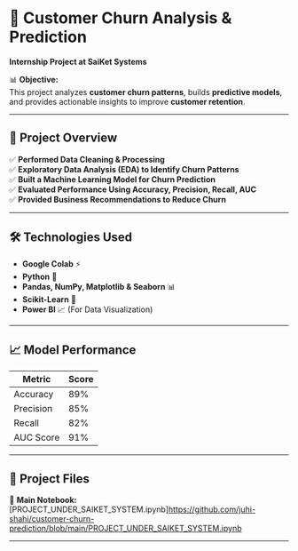 # 🚀 Customer Churn Analysis & Prediction  
**Internship Project at SaiKet Systems**  

📊 **Objective:**  
This project analyzes **customer churn patterns**, builds **predictive models**, and provides actionable insights to improve **customer retention**.  

---

## 📌 Project Overview  
✅ **Performed Data Cleaning & Processing**  
✅ **Exploratory Data Analysis (EDA) to Identify Churn Patterns**  
✅ **Built a Machine Learning Model for Churn Prediction**  
✅ **Evaluated Performance Using Accuracy, Precision, Recall, AUC**  
✅ **Provided Business Recommendations to Reduce Churn**  

---

## 🛠 Technologies Used  
- **Google Colab** ⚡  
- **Python** 🐍  
- **Pandas, NumPy, Matplotlib & Seaborn** 📊  
- **Scikit-Learn** 🤖  
- **Power BI** 📈 (For Data Visualization)  

---

## 📈 Model Performance  
| Metric        | Score |
|--------------|-------|
| Accuracy     | 89%   |
| Precision    | 85%   |
| Recall       | 82%   |
| AUC Score    | 91%   |

---

## 📂 Project Files  
📌 **Main Notebook:** [PROJECT_UNDER_SAIKET_SYSTEM.ipynb]https://github.com/juhi-shahi/customer-churn-prediction/blob/main/PROJECT_UNDER_SAIKET_SYSTEM.ipynb  


---


